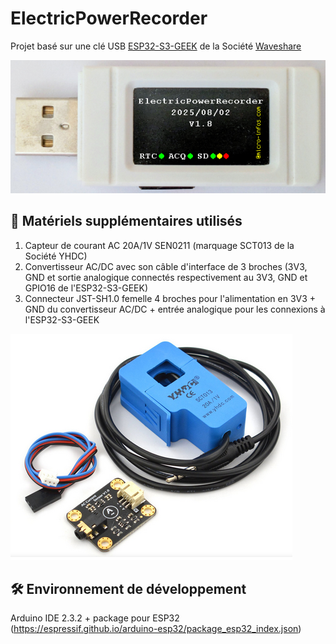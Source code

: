 # ElectricPowerRecorder

Projet basé sur une clé USB [ESP32-S3-GEEK](https://www.waveshare.com/wiki/ESP32-S3-GEEK) de la Société [Waveshare](https://github.com/waveshareteam)<br>

![ESP32-S3-GEEK](EPowerRecorder-ScreenShot-Init.png)

## 🛄 Matériels supplémentaires utilisés
1. Capteur de courant AC 20A/1V SEN0211 (marquage SCT013 de la Société YHDC)
2. Convertisseur AC/DC avec son câble d'interface de 3 broches (3V3, GND et sortie analogique connectés respectivement au 3V3, GND et GPIO16 de l'ESP32-S3-GEEK)
3. Connecteur JST-SH1.0 femelle 4 broches pour l'alimentation en 3V3 + GND du convertisseur AC/DC + entrée analogique pour les connexions à l'ESP32-S3-GEEK

![ESP32-S3-GEEK](EPower-Modules-20250722.png)

## 🛠️ Environnement de développement
Arduino IDE 2.3.2 + package pour ESP32
(https://espressif.github.io/arduino-esp32/package_esp32_index.json)
